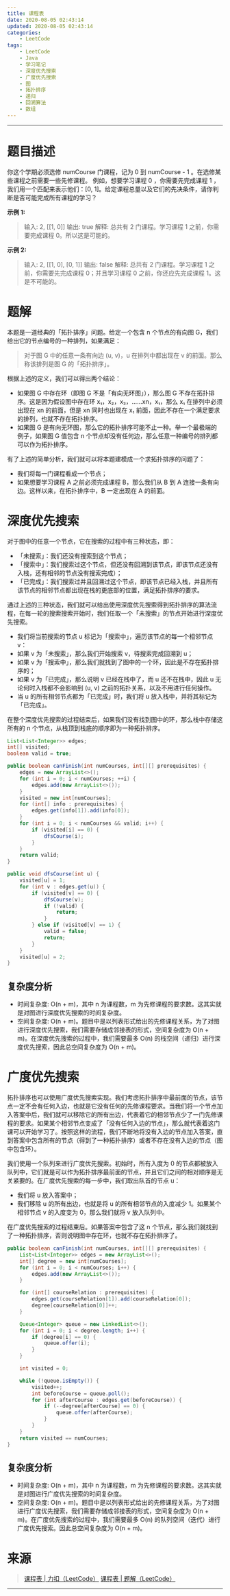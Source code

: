 ```yaml
---
title: 课程表
date: 2020-08-05 02:43:14
updated: 2020-08-05 02:43:14
categories:
    - LeetCode
tags:
    - LeetCode
    - Java
    - 学习笔记
    - 深度优先搜索
    - 广度优先搜索
    - 图
    - 拓扑排序
    - 递归
    - 回溯算法
    - 数组
---
```

---

# 题目描述

你这个学期必须选修 numCourse 门课程，记为 0 到 numCourse - 1 。在选修某些课程之前需要一些先修课程。 例如，想要学习课程 0 ，你需要先完成课程 1 ，我们用一个匹配来表示他们：[0, 1]。给定课程总量以及它们的先决条件，请你判断是否可能完成所有课程的学习？

**示例 1:**
> 输入: 2, [[1, 0]] 
> 输出: true
> 解释: 总共有 2 门课程。学习课程 1 之前，你需要完成课程 0。所以这是可能的。

**示例 2:**
> 输入: 2, [[1, 0], [0, 1]]
> 输出: false
> 解释: 总共有 2 门课程。学习课程 1 之前，你需要先完成​课程 0；并且学习课程 0 之前，你还应先完成课程 1。这是不可能的。

<!-- more -->

# 题解

本题是一道经典的「拓扑排序」问题。给定一个包含 n 个节点的有向图 G，我们给出它的节点编号的一种排列，如果满足：
> 对于图 G 中的任意一条有向边 (u, v)，u 在排列中都出现在 v 的前面。那么称该排列是图 G 的「拓扑排序」。

根据上述的定义，我们可以得出两个结论：
* 如果图 G 中存在环（即图 G 不是「有向无环图」），那么图 G 不存在拓扑排序。这是因为假设图中存在环 x₁，x₂，x₃，……xn，x₁，那么 x₁ 在排列中必须出现在 xn 的前面，但是 xn 同时也出现在 x₁ 前面，因此不存在一个满足要求的排列，也就不存在拓扑排序。
* 如果图 G 是有向无环图，那么它的拓扑排序可能不止一种。举一个最极端的例子，如果图 G 值包含 n 个节点却没有任何边，那么任意一种编号的排列都可以作为拓扑排序。

有了上述的简单分析，我们就可以将本题建模成一个求拓扑排序的问题了：
* 我们将每一门课程看成一个节点；
* 如果想要学习课程 A 之前必须完成课程 B，那么我们从 B 到 A 连接一条有向边。这样以来，在拓扑排序中，B 一定出现在 A 的前面。

# 深度优先搜索

对于图中的任意一个节点，它在搜索的过程中有三种状态，即：
* 「未搜索」：我们还没有搜索到这个节点；
* 「搜索中」：我们搜索过这个节点，但还没有回溯到该节点，即该节点还没有入栈，还有相邻的节点没有搜索完成）；
* 「已完成」：我们搜索过并且回溯过这个节点，即该节点已经入栈，并且所有该节点的相邻节点都出现在栈的更底部的位置，满足拓扑排序的要求。

通过上述的三种状态，我们就可以给出使用深度优先搜索得到拓扑排序的算法流程，在每一轮的搜索搜索开始时，我们任取一个「未搜索」的节点开始进行深度优先搜索。
* 我们将当前搜索的节点 u 标记为「搜索中」，遍历该节点的每一个相邻节点 v：
* 如果 v 为「未搜索」，那么我们开始搜索 v，待搜索完成回溯到 u；
* 如果 v 为「搜索中」，那么我们就找到了图中的一个环，因此是不存在拓扑排序的；
* 如果 v 为「已完成」，那么说明 v 已经在栈中了，而 u 还不在栈中，因此 u 无论何时入栈都不会影响到 (u, v) 之前的拓扑关系，以及不用进行任何操作。
* 当 u 的所有相邻节点都为「已完成」时，我们将 u 放入栈中，并将其标记为「已完成」。

在整个深度优先搜索的过程结束后，如果我们没有找到图中的环，那么栈中存储这所有的 n 个节点，从栈顶到栈底的顺序即为一种拓扑排序。

```java
List<List<Integer>> edges;
int[] visited;
boolean valid = true;

public boolean canFinish(int numCourses, int[][] prerequisites) {
    edges = new ArrayList<>();
    for (int i = 0; i < numCourses; ++i) {
        edges.add(new ArrayList<>());
    }
    visited = new int[numCourses];
    for (int[] info : prerequisites) {
        edges.get(info[1]).add(info[0]);
    }
    for (int i = 0; i < numCourses && valid; i++) {
        if (visited[i] == 0) {
            dfsCourse(i);
        }
    }
    return valid;
}

public void dfsCourse(int u) {
    visited[u] = 1;
    for (int v : edges.get(u)) {
        if (visited[v] == 0) {
            dfsCourse(v);
            if (!valid) {
                return;
            }
        } else if (visited[v] == 1) {
            valid = false;
            return;
        }
    }
    visited[u] = 2;
}
```

## 复杂度分析

* 时间复杂度: O(n + m)，其中 n 为课程数，m 为先修课程的要求数。这其实就是对图进行深度优先搜索的时间复杂度。
* 空间复杂度: O(n + m)。题目中是以列表形式给出的先修课程关系，为了对图进行深度优先搜索，我们需要存储成邻接表的形式，空间复杂度为 O(n + m)。在深度优先搜索的过程中，我们需要最多 O(n) 的栈空间（递归）进行深度优先搜索，因此总空间复杂度为 O(n + m)。

# 广度优先搜索

拓扑排序也可以使用广度优先搜索实现。我们考虑拓扑排序中最前面的节点，该节点一定不会有任何入边，也就是它没有任何的先修课程要求。当我们将一个节点加入答案中后，我们就可以移除它的所有出边，代表着它的相邻节点少了一门先修课程的要求。如果某个相邻节点变成了「没有任何入边的节点」，那么就代表着这门课可以开始学习了。按照这样的流程，我们不断地将没有入边的节点加入答案，直到答案中包含所有的节点（得到了一种拓扑排序）或者不存在没有入边的节点（图中包含环）。

我们使用一个队列来进行广度优先搜索。初始时，所有入度为 0 的节点都被放入队列中，它们就是可以作为拓扑排序最前面的节点，并且它们之间的相对顺序是无关紧要的。在广度优先搜索的每一步中，我们取出队首的节点 u：
* 我们将 u 放入答案中；
* 我们移除 u 的所有出边，也就是将 u 的所有相邻节点的入度减少 1。如果某个相邻节点 v 的入度变为 0，那么我们就将 v 放入队列中。

在广度优先搜索的过程结束后。如果答案中包含了这 n 个节点，那么我们就找到了一种拓扑排序，否则说明图中存在环，也就不存在拓扑排序了。

```java
public boolean canFinish(int numCourses, int[][] prerequisites) {
    List<List<Integer>> edges = new ArrayList<>();
    int[] degree = new int[numCourses];
    for (int i = 0; i < numCourses; i++) {
        edges.add(new ArrayList<>());
    }

    for (int[] courseRelation : prerequisites) {
        edges.get(courseRelation[1]).add(courseRelation[0]);
        degree[courseRelation[0]]++;
    }

    Queue<Integer> queue = new LinkedList<>();
    for (int i = 0; i < degree.length; i++) {
        if (degree[i] == 0) {
            queue.offer(i);
        }
    }

    int visited = 0;

    while (!queue.isEmpty()) {
        visited++;
        int beforeCourse = queue.poll();
        for (int afterCourse : edges.get(beforeCourse)) {
            if (--degree[afterCourse] == 0) {
                queue.offer(afterCourse);
            }
        }
    }
    return visited == numCourses;
}
```

## 复杂度分析

* 时间复杂度: O(n + m)，其中 n 为课程数，m 为先修课程的要求数。这其实就是对图进行广度优先搜索的时间复杂度。
* 空间复杂度: O(n + m)。题目中是以列表形式给出的先修课程关系，为了对图进行广度优先搜索，我们需要存储成邻接表的形式，空间复杂度为 O(n + m)。在广度优先搜索的过程中，我们需要最多 O(n) 的队列空间（迭代）进行广度优先搜索。因此总空间复杂度为 O(n + m)。

# 来源

> [课程表 | 力扣（LeetCode）][1]
> [课程表 | 题解（LeetCode）][2]
                  
---

[1]: https://leetcode-cn.com/problems/course-schedule/ "课程表 | 力扣（LeetCode）"
[2]: https://leetcode-cn.com/problems/course-schedule/solution/ke-cheng-biao-by-leetcode-solution/ "课程表 | 题解（LeetCode）"
